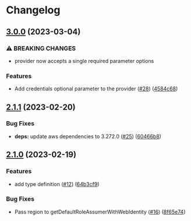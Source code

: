 # Changelog

## [3.0.0](https://github.com/jmaver-plume/kafkajs-msk-iam-authentication-mechanism/compare/v2.1.1...v3.0.0) (2023-03-04)


### ⚠ BREAKING CHANGES

* provider now accepts a single required parameter options

### Features

* Add credentials optional parameter to the provider ([#28](https://github.com/jmaver-plume/kafkajs-msk-iam-authentication-mechanism/issues/28)) ([4584c68](https://github.com/jmaver-plume/kafkajs-msk-iam-authentication-mechanism/commit/4584c68b4c5757b41e2fa1629cf4b2fcd451774f))

## [2.1.1](https://github.com/jmaver-plume/kafkajs-msk-iam-authentication-mechanism/compare/v2.1.0...v2.1.1) (2023-02-20)


### Bug Fixes

* **deps:** update aws dependencies to 3.272.0 ([#25](https://github.com/jmaver-plume/kafkajs-msk-iam-authentication-mechanism/issues/25)) ([60466b8](https://github.com/jmaver-plume/kafkajs-msk-iam-authentication-mechanism/commit/60466b8bc2b01342fe4a117707bb96d0edd621ec))

## [2.1.0](https://github.com/jmaver-plume/kafkajs-msk-iam-authentication-mechanism/compare/v2.0.1...v2.1.0) (2023-02-19)


### Features

* add type definition ([#12](https://github.com/jmaver-plume/kafkajs-msk-iam-authentication-mechanism/issues/12)) ([64b3cf9](https://github.com/jmaver-plume/kafkajs-msk-iam-authentication-mechanism/commit/64b3cf9ce62fc13bb494db7ba7dc930decf17864))


### Bug Fixes

* Pass region to getDefaultRoleAssumerWithWebIdentity ([#16](https://github.com/jmaver-plume/kafkajs-msk-iam-authentication-mechanism/issues/16)) ([8f65e74](https://github.com/jmaver-plume/kafkajs-msk-iam-authentication-mechanism/commit/8f65e7407cf84813fc85aa4ef36795d07d83604a))
